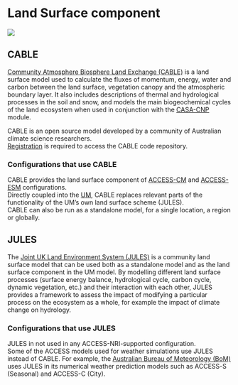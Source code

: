 #  Land Surface component

<img src = "../../../assets/component-logos/component-maps/land-component-map.png" class="img-contain white-background with-border with-padding intro-img"></img>

## CABLE

<a href="https://trac.nci.org.au/trac/cable/wiki" target="_blank">Community Atmosphere Biosphere Land Exchange (CABLE)</a> is a land surface model used to calculate the fluxes of momentum, energy, water and carbon between the land surface, vegetation canopy and the atmospheric boundary layer. It also includes descriptions of thermal and hydrological processes in the soil and snow, and models the main biogeochemical cycles of the land ecosystem when used in conjunction with the <a href="../bgc_land#casa-cnp">CASA-CNP</a> module.  

CABLE is an open source model developed by a community of Australian climate science researchers. 
<br>
<a href="https://trac.nci.org.au/trac/cable/wiki/CABLE_Registration" target="_blank">Registration</a> is required to access the CABLE code repository.

### Configurations that use CABLE

CABLE provides the land surface component of <a href="../../configurations/access-cm">ACCESS-CM</a> and <a href="../../configurations/access-esm">ACCESS-ESM</a> configurations.
<br>
Directly coupled into the <a href="../atmosphere#unified-model-um">UM</a>, CABLE replaces relevant parts of the functionality of the UM’s own land surface scheme (JULES).
<br>
CABLE can also be run as a standalone model, for a single location, a region or globally.

## JULES

The <a href="https://jules.jchmr.org/" target="_blank">Joint UK Land Environment System (JULES)</a> is a community land surface model that can be used both as a standalone model and as the land surface component in the UM model. By modelling different land surface processes (surface energy balance, hydrological cycle, carbon cycle, dynamic vegetation, etc.) and their interaction with each other, JULES provides a framework to assess the impact of modifying a particular process on the ecosystem as a whole, for example the impact of climate change on hydrology.

### Configurations that use JULES

JULES in not used in any ACCESS-NRI-supported configuration.
<br>
Some of the ACCESS models used for weather simulations use JULES instead of CABLE. For example, the <a href="http://www.bom.gov.au/" target="_blank">Australian Bureau of Meteorology (BoM)</a> uses JULES in its numerical weather prediction models such as ACCESS-S (Seasonal) and ACCESS-C (City).
